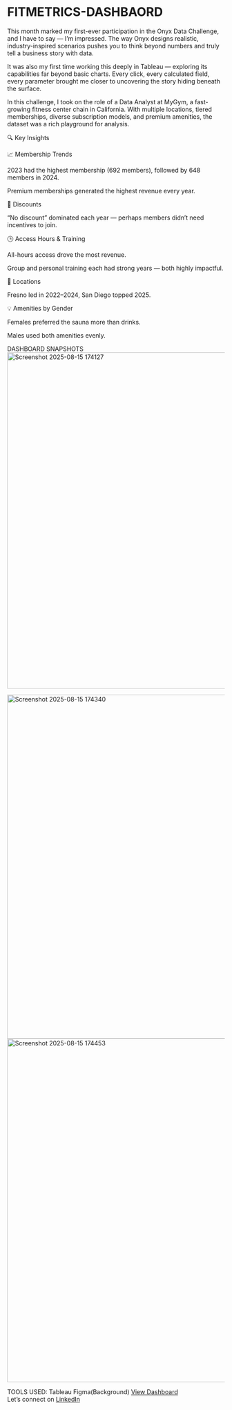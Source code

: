 # FITMETRICS-DASHBAORD
This month marked my first-ever participation in the Onyx Data Challenge, and I have to say — I’m impressed. The way Onyx designs realistic, industry-inspired scenarios pushes you to think beyond numbers and truly tell a business story with data.

It was also my first time working this deeply in Tableau — exploring its capabilities far beyond basic charts. Every click, every calculated field, every parameter brought me closer to uncovering the story hiding beneath the surface.

In this challenge, I took on the role of a Data Analyst at MyGym, a fast-growing fitness center chain in California. With multiple locations, tiered memberships, diverse subscription models, and premium amenities, the dataset was a rich playground for analysis.

🔍 Key Insights

📈 Membership Trends

2023 had the highest membership (692 members), followed by 648 members in 2024.

Premium memberships generated the highest revenue every year.

💸 Discounts

“No discount” dominated each year — perhaps members didn’t need incentives to join.

🕒 Access Hours & Training

All-hours access drove the most revenue.

Group and personal training each had strong years — both highly impactful.

📍 Locations

Fresno led in 2022–2024, San Diego topped 2025.

💡 Amenities by Gender

Females preferred the sauna more than drinks.

Males used both amenities evenly.


DASHBOARD SNAPSHOTS
<img width="1361" height="779" alt="Screenshot 2025-08-15 174127" src="https://github.com/user-attachments/assets/c5025ec9-eb14-4076-8950-bf6ad163cf63" />

<img width="1378" height="797" alt="Screenshot 2025-08-15 174340" src="https://github.com/user-attachments/assets/34887785-e19a-4e3a-b63b-751f2c955f2a" />

<img width="1409" height="796" alt="Screenshot 2025-08-15 174453" src="https://github.com/user-attachments/assets/6bd39c3a-b879-4996-8b5f-3c7782b1c963" />

TOOLS USED:
Tableau
Figma(Background)
[View Dashboard](https://public.tableau.com/app/profile/fathima.afrin7/viz/fitness_17552637039750/Overview)  
Let’s connect on [LinkedIn](https://www.linkedin.com/in/fathima-afrin)  


